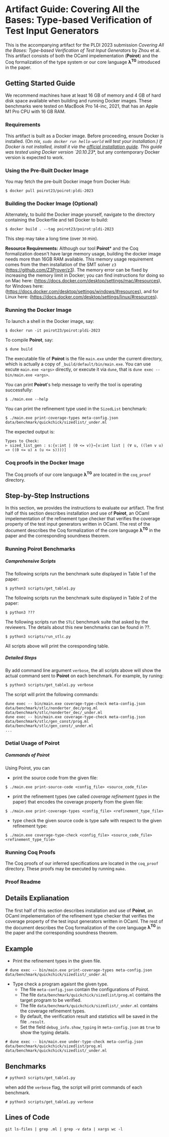 # Artifact Guide: Covering All the Bases: Type-based Verification of Test Input Generators

This is the accompanying artifact for the PLDI 2023 submission *Covering All the Bases: Type-based Verification of Test Input Generators* by Zhou et al. This artifact consists of both the OCaml impelementation (**Poirot**) and the Coq formalization of the type system or our core language **λ<sup>TG</sup>** introduced in the paper.

## Getting Started Guide

We recommend machines have at least 16 GB of memory and 4 GB of hard
disk space available when building and running Docker images. These
benchmarks were tested on MacBook Pro 14-inc, 2021, that has an Apple M1 Pro CPU with 16 GB RAM.

### Requirements

This artifact is built as a Docker image. Before proceeding, ensure
Docker is installed. (On *nix, `sudo docker run hello-world` will test
your installation.) If Docker is not installed, install it via the
[official installation guide](https://docs.docker.com/get-docker/). This guide was tested using Docker version `20.10.23**, but any contemporary Docker version is expected to work.

### Using the Pre-Built Docker Image

You may fetch the pre-built Docker image from Docker Hub:

    $ docker pull poirot23/poirot:pldi-2023

### Building the Docker Image (Optional)

Alternately, to build the Docker image yourself, navigate to the
directory containing the Dockerfile and tell Docker to build:

    $ docker build . --tag poirot23/poirot:pldi-2023

This step may take a long time (over `30` min).

**Resource Requirements:** Although our tool **Poirot*** and the Coq formalization doesn't have large memory usage, building the docker image needs more than 16GB RAM available. This memory usage requirement comes from the then installation of the SMT solver `z3` (https://github.com/Z3Prover/z3). The memory error can be fixed by increasing the memory limit in Docker; you can find instructions for doing so on Mac here: (https://docs.docker.com/desktop/settings/mac/#resources), for Windows here: (https://docs.docker.com/desktop/settings/windows/#resources), and for Linux here: (https://docs.docker.com/desktop/settings/linux/#resources).

### Running the Docker Image

To launch a shell in the Docker image, say:

    $ docker run -it poirot23/poirot:pldi-2023

To compile **Poirot**, say:

    $ dune build

The executable file of **Poirot** is the file `main.exe` under the current directory, which is actually a copy of `_build/default/bin/main.exe`. You can use excute `main.exe <args>` directly, or execute it via `dune`, that is `dune exec -- bin/main.exe <args>`.

You can print **Poirot**'s help message to verify the tool is operating
successfully:

    $ ./main.exe --help

You can print the refinement type used in the `SizedList` benchmark:

    $ ./main.exe print-coverage-types meta-config.json data/benchmark/quickchick/sizedlist/_under.ml

The expected output is:

```
Types to Check:
⊢ sized_list_gen : s:{v:int | (0 <= v)}→[v:int list | (∀ u, ((len v u) => ((0 <= u) ∧ (u <= s))))]

```

### Coq proofs in the Docker Image

The Coq proofs of our core language **λ<sup>TG</sup>** are located in the `coq_proof` directory.

## Step-by-Step Instructions

In this section, we provides the instructions to evaluate our artifact. The first half of this section describes installation and use of **Poirot**, an OCaml impelementation of the refinement type checker that verifies the coverage property of the test input generators written in OCaml. The rest of the document describes the Coq formalization of the core language **λ<sup>TG</sup>** in the paper and the corresponding soundness theorem.

### Running Poirot Benchmarks

##### Comprehensive Scripts

The following scripts run the benchmark suite displayed in Table 1 of the paper:

    $ python3 scripts/get_table1.py

The following scripts run the benchmark suite displayed in Table 2 of the paper:

    $ python3 ???

The following scripts run the `STLC` benchmark suite that asked by the reviewers. The details about this new benchmarks can be found in ??.

    $ python3 scripts/run_stlc.py

All scripts above will print the coresponding table.

##### Detailed Steps

By add command line argument `verbose`, the all scripts above will show the actual command sent to **Poirot** on each benchmark. For example, by runing:

    $ python3 scripts/get_table1.py verbose

The script will print the following commands:

```
dune exec -- bin/main.exe coverage-type-check meta-config.json data/benchmark/stlc/nonderter_dec/prog.ml data/benchmark/stlc/nonderter_dec/_under.ml
dune exec -- bin/main.exe coverage-type-check meta-config.json data/benchmark/stlc/gen_const/prog.ml data/benchmark/stlc/gen_const/_under.ml
...
```

### Detial Usage of Poirot

##### Commands of Poirot

Using Poirot, you can
+ print the source code from the given file:

```
$ ./main.exe print-source-code <config_file> <source_code_file>
```

+ print the refinement types (we called _coverage refinement types_ in the paper) that encodes the coverage property from the given file:

```
$ ./main.exe print-coverage-types <config_file> <refinement_type_file>
```

+ type check the given source code is type safe with respect to the given refinement type:

```
$ ./main.exe coverage-type-check <config_file> <source_code_file> <refinement_type_file>
```

### Running Coq Proofs

The Coq proofs of our inferred specifications are located in the
`coq_proof` directory. These proofs may be executed by running `make`.

### Proof Readme

## Details Explianation

The first half of this section describes installation and use of **Poirot**, an OCaml impelementation of the refinement type checker that verifies the coverage property of the test input generators written in OCaml. The rest of the document describes the Coq formalization of the core language **λ<sup>TG</sup>** in the paper and the corresponding soundness theorem.

## Example

- Print the refinement types in the given file.

```
# dune exec -- bin/main.exe print-coverage-types meta-config.json data/benchmark/quickchick/sizedlist/_under.ml
```

- Type check a program agaisnt the given type.
  + The file `meta-config.json` contain the configurations of Poirot.
  + The file `data/benchmark/quickchick/sizedlist/prog.ml` contains the target program to be verified.
  + The file `data/benchmark/quickchick/sizedlist/_under.ml` contains the coverage refinement types.
  + By default, the verification result and statistics will be saved in the file `.result`.
  + Set the field `debug_info.show_typing` in `meta-config.json` as `true` to show the typing details.

```
# dune exec -- bin/main.exe under-type-check meta-config.json data/benchmark/quickchick/sizedlist/prog.ml data/benchmark/quickchick/sizedlist/_under.ml
```

## Benchmarks

```
# python3 scripts/get_table1.py
```

when add the `verbose` flag, the script will print commands of each benchmark.

```
# python3 scripts/get_table1.py verbose
```

## Lines of Code

```
git ls-files | grep .ml | grep -v data | xargs wc -l
```
